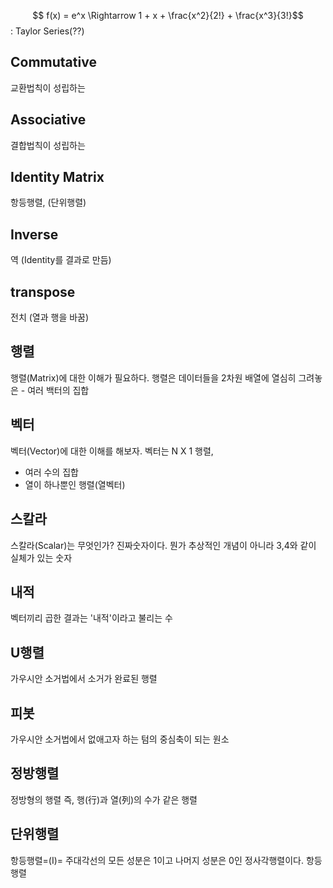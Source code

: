 $$ f(x) = e^x \Rightarrow 1 + x + \frac{x^2}{2!} + \frac{x^3}{3!}$$ : Taylor Series(??)

## Commutative
교환법칙이 성립하는

## Associative
결합법칙이 성립하는

## Identity Matrix
항등행렬, (단위행렬)

## Inverse
역 (Identity를 결과로 만듬)

## transpose
전치 (열과 행을 바꿈)

## 행렬 
행렬(Matrix)에 대한 이해가 필요하다. 행렬은 데이터들을 2차원 배열에 열심히 그려놓은
    - 여러 백터의 집합 

## 벡터 
벡터(Vector)에 대한 이해를 해보자. 벡터는 N X 1 행렬, 
- 여러 수의 집합 
-  열이 하나뿐인 행렬(열벡터)

## 스칼라 
스칼라(Scalar)는 무엇인가? 진짜숫자이다. 뭔가 추상적인 개념이 아니라 3,4와 같이 실체가 있는 숫자


## 내적
벡터끼리 곱한 결과는 '내적'이라고 불리는 수

## U행렬 
가우시안 소거법에서 소거가 완료된 행렬 

## 피봇
가우시안 소거법에서 없애고자 하는 텀의 중심축이 되는 원소 


## 정방행렬
정방형의 행렬 즉, 행(行)과 열(列)의 수가 같은 행렬

## 단위행렬
항등행렬=(I)= 주대각선의 모든 성분은 1이고 나머지 성분은 0인 정사각행렬이다. 항등행렬
